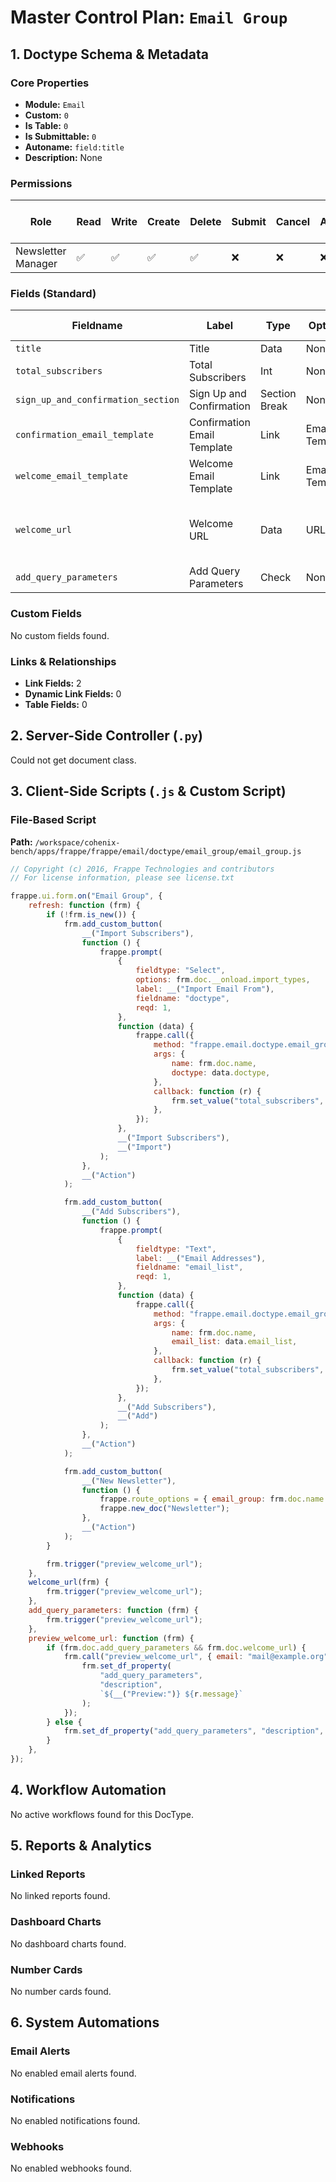 # Master Control Plan: `Email Group`

## 1. Doctype Schema & Metadata

### Core Properties
- **Module:** `Email`
- **Custom:** `0`
- **Is Table:** `0`
- **Is Submittable:** `0`
- **Autoname:** `field:title`
- **Description:** None

### Permissions
| Role | Read | Write | Create | Delete | Submit | Cancel | Amend | Report | Import | Export | Print | Email | Share | Set User Perms |
|---|---|---|---|---|---|---|---|---|---|---|---|---|---|---|
| Newsletter Manager | ✅ | ✅ | ✅ | ✅ | ❌ | ❌ | ❌ | ✅ | ✅ | ✅ | ✅ | ✅ | ✅ | ❌ |


### Fields (Standard)
| Fieldname | Label | Type | Options | Required | Hidden | Read Only | Default | Description |
|---|---|---|---|---|---|---|---|---|
| `title` | Title | Data | None | ✅ |  |  | None | None |
| `total_subscribers` | Total Subscribers | Int | None |  |  | ✅ | 0 | None |
| `sign_up_and_confirmation_section` | Sign Up and Confirmation | Section Break | None |  |  |  | None | None |
| `confirmation_email_template` | Confirmation Email Template | Link | Email Template |  |  |  | None | None |
| `welcome_email_template` | Welcome Email Template | Link | Email Template |  |  |  | None | None |
| `welcome_url` | Welcome URL | Data | URL |  |  |  | None | Redirect to this URL after successful confirmation. |
| `add_query_parameters` | Add Query Parameters | Check | None |  |  |  | 0 | None |


### Custom Fields
No custom fields found.


### Links & Relationships
- **Link Fields:** 2
- **Dynamic Link Fields:** 0
- **Table Fields:** 0

## 2. Server-Side Controller (`.py`)
Could not get document class.


## 3. Client-Side Scripts (`.js` & Custom Script)
### File-Based Script
**Path:** `/workspace/cohenix-bench/apps/frappe/frappe/email/doctype/email_group/email_group.js`
```javascript
// Copyright (c) 2016, Frappe Technologies and contributors
// For license information, please see license.txt

frappe.ui.form.on("Email Group", {
	refresh: function (frm) {
		if (!frm.is_new()) {
			frm.add_custom_button(
				__("Import Subscribers"),
				function () {
					frappe.prompt(
						{
							fieldtype: "Select",
							options: frm.doc.__onload.import_types,
							label: __("Import Email From"),
							fieldname: "doctype",
							reqd: 1,
						},
						function (data) {
							frappe.call({
								method: "frappe.email.doctype.email_group.email_group.import_from",
								args: {
									name: frm.doc.name,
									doctype: data.doctype,
								},
								callback: function (r) {
									frm.set_value("total_subscribers", r.message);
								},
							});
						},
						__("Import Subscribers"),
						__("Import")
					);
				},
				__("Action")
			);

			frm.add_custom_button(
				__("Add Subscribers"),
				function () {
					frappe.prompt(
						{
							fieldtype: "Text",
							label: __("Email Addresses"),
							fieldname: "email_list",
							reqd: 1,
						},
						function (data) {
							frappe.call({
								method: "frappe.email.doctype.email_group.email_group.add_subscribers",
								args: {
									name: frm.doc.name,
									email_list: data.email_list,
								},
								callback: function (r) {
									frm.set_value("total_subscribers", r.message);
								},
							});
						},
						__("Add Subscribers"),
						__("Add")
					);
				},
				__("Action")
			);

			frm.add_custom_button(
				__("New Newsletter"),
				function () {
					frappe.route_options = { email_group: frm.doc.name };
					frappe.new_doc("Newsletter");
				},
				__("Action")
			);
		}

		frm.trigger("preview_welcome_url");
	},
	welcome_url(frm) {
		frm.trigger("preview_welcome_url");
	},
	add_query_parameters: function (frm) {
		frm.trigger("preview_welcome_url");
	},
	preview_welcome_url: function (frm) {
		if (frm.doc.add_query_parameters && frm.doc.welcome_url) {
			frm.call("preview_welcome_url", { email: "mail@example.org" }).then((r) => {
				frm.set_df_property(
					"add_query_parameters",
					"description",
					`${__("Preview:")} ${r.message}`
				);
			});
		} else {
			frm.set_df_property("add_query_parameters", "description", "");
		}
	},
});

```




## 4. Workflow Automation
No active workflows found for this DocType.


## 5. Reports & Analytics
### Linked Reports
No linked reports found.


### Dashboard Charts
No dashboard charts found.


### Number Cards
No number cards found.


## 6. System Automations
### Email Alerts
No enabled email alerts found.


### Notifications
No enabled notifications found.


### Webhooks
No enabled webhooks found.
